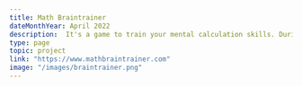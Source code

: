 ```yaml
---
title: Math Braintrainer
dateMonthYear: April 2022
description:  It's a game to train your mental calculation skills. During a fixed time period, randomized math questions pop up. How many of them can you answer correctly?
type: page
topic: project
link: "https://www.mathbraintrainer.com"
image: "/images/braintrainer.png"
---
```



